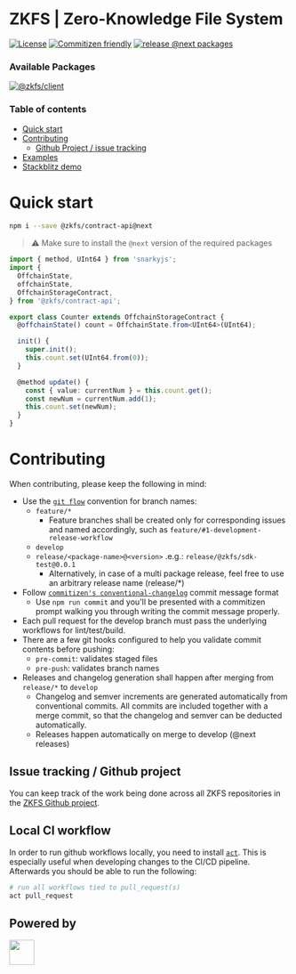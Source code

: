 # ZKFS | Zero-Knowledge File System

[![License](https://badgen.net/github/license/zkfs-io/zkfs)](https://github.com/zkfs-io/zkfs/blob/develop/LICENSE.md)
[![Commitizen friendly](https://img.shields.io/badge/commitizen-friendly-brightgreen.svg)](http://commitizen.github.io/cz-cli/)
[![release @next packages](https://github.com/zkfs-io/zkfs/actions/workflows/release-develop.yml/badge.svg)](https://github.com/zkfs-io/zkfs/actions/workflows/release-develop.yml)

### Available Packages

[![@zkfs/client](https://badgen.net/npm/v/@zkfs/client/next?label=@zkfs/client@next&icon=npm)](https://www.npmjs.com/package/@zkfs/client?activeTab=readme)

### Table of contents

- [Quick start](#quick-start)
- [Contributing](#contributing)
  - [Github Project / issue tracking](#issue-tracking--github-project)
- [Examples](https://github.com/zkfs-io/zkfs/blob/develop/packages/examples/test/counterContract.test.ts#L74)
- [Stackblitz demo](https://stackblitz.com/edit/zkfs-counter?file=src/Counter.ts)

# Quick start

```zsh
npm i --save @zkfs/contract-api@next
```

> ⚠️ Make sure to install the `@next` version of the required packages

```typescript
import { method, UInt64 } from 'snarkyjs';
import {
  OffchainState,
  offchainState,
  OffchainStorageContract,
} from '@zkfs/contract-api';

export class Counter extends OffchainStorageContract {
  @offchainState() count = OffchainState.from<UInt64>(UInt64);

  init() {
    super.init();
    this.count.set(UInt64.from(0));
  }

  @method update() {
    const { value: currentNum } = this.count.get();
    const newNum = currentNum.add(1);
    this.count.set(newNum);
  }
}
```

# Contributing

When contributing, please keep the following in mind:

- Use the [`git flow`](https://danielkummer.github.io/git-flow-cheatsheet/) convention for branch names:
  - `feature/*`
    - Feature branches shall be created only for corresponding issues and named accordingly, such as `feature/#1-development-release-workflow`
  - `develop`
  - `release/<package-name>@<version>` .e.g.: `release/@zkfs/sdk-test@0.0.1`
    - Alternatively, in case of a multi package release, feel free to use an arbitrary release name (release/\*)
- Follow [`commitizen's conventional-changelog`](https://github.com/commitizen/cz-cli) commit message format
  - Use `npm run commit` and you'll be presented with a commitizen prompt walking you through writing the commit message properly.
- Each pull request for the develop branch must pass the underlying workflows for lint/test/build.
- There are a few git hooks configured to help you validate commit contents before pushing:
  - `pre-commit`: validates staged files
  - `pre-push`: validates branch names
- Releases and changelog generation shall happen after merging from `release/*` to `develop`
  - Changelog and semver increments are generated automatically from conventional commits. All commits are included together with a merge commit, so that the changelog and semver can be deducted automatically.
  - Releases happen automatically on merge to develop (@next releases)

## Issue tracking / Github project

You can keep track of the work being done across all ZKFS repositories in the [ZKFS Github project](https://github.com/orgs/zkfs-io/projects/2).

## Local CI workflow

In order to run github workflows locally, you need to install [`act`](https://github.com/nektos/act). This is especially useful when developing changes to the CI/CD pipeline. Afterwards you should be able to run the following:

```zsh
# run all workflows tied to pull_request(s)
act pull_request
```

## Powered by

<a alt="Nx logo" href="https://nx.dev" target="_blank" rel="noreferrer"><img src="https://raw.githubusercontent.com/nrwl/nx/master/images/nx-logo.png" width="45"></a>
